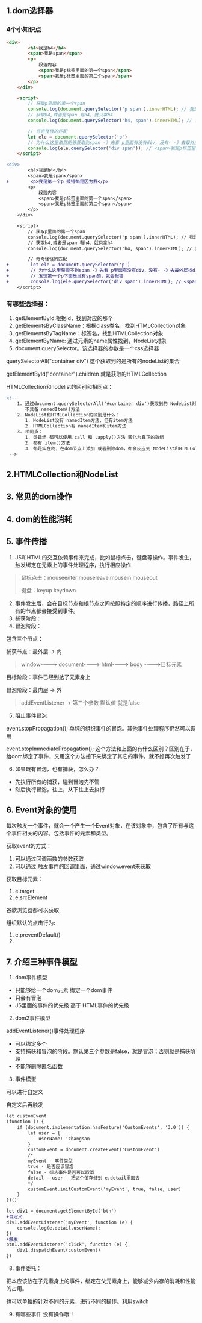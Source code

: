 ## 1.dom选择器



### 4个小知识点

```html
<div>
        <h4>我是h4</h4>
        <span>我是span</span>
        <p>
            段落内容
            <span>我是p标签里面的第一个span</span>
            <span>我是p标签里面的第二个span</span>
        </p>
    </div>

    <script>
        // 获取p里面的第一个span
        console.log(document.querySelector('p span').innerHTML); // 我是p标签里面的第一个span 
        // 获取h4,或者是span 有h4，就只拿h4
        console.log(document.querySelector('h4, span').innerHTML); // 我是h4

        // 奇奇怪怪的匹配
        let ele = document.querySelector('p')
        // 为什么这里依然能够获取到span -》先看 p里面有没有div，没有- -》去最外层找div -》找到span -》判断span是不是p标签的内容，是的话就返回
        console.log(ele.querySelector('div span')); // <span>我是p标签里面的第一个span</span>
    </script>
```





```diff
<div>
        <h4>我是h4</h4>
        <span>我是span</span>
+        <p>我是第一个p 报错都是因为我</p>
        <p>
            段落内容
            <span>我是p标签里面的第一个span</span>
            <span>我是p标签里面的第二个span</span>
        </p>
    </div>

    <script>
        // 获取p里面的第一个span
        console.log(document.querySelector('p span').innerHTML); // 我是p标签里面的第一个span 
        // 获取h4,或者是span 有h4，就只拿h4
        console.log(document.querySelector('h4, span').innerHTML); // 我是h4

        // 奇奇怪怪的匹配
+        let ele = document.querySelector('p')
+        // 为什么这里获取不到span -》先看 p里面有没有div，没有- -》去最外层找div -》找到所有span元素的集合 -》判断span是不是p标签的子元素，是的话就返回
+        // 发现第一个p下面是没有span的，就会报错
+        console.log(ele.querySelector('div span').innerHTML); // <span>我是p标签里面的第一个span</span>
    </script>
```







### 有哪些选择器：

1. getElementById:根据id，找到对应的那个
2. getElementsByClassName：根据class类名，找到HTMLCollection对象
3. getElementsByTagName：标签名，找到HTMLCollection对象
4. getElementByName: 通过元素的name属性找到，NodeList对象
5. document.querySelector。该选择器的参数是一个css选择器





querySelectorAll("container div") 这个获取到的是所有的nodeList的集合

getElementById("container").children 就是获取的HTMLCollection

HTMLCollection和nodelist的区别和相同点：

```diff
<!-- 
    1. 通过document.querySelectorAll('#container div')获取到的 NodeList对象
       不具备 namedItem()方法
    2. NodeList和HTMLCollection的区别是什么：
       1. NodeList没有 namedItem方法，但有item方法
       2. HTMLCollection有 namedItem和item方法
    3. 相同点：
       1. 类数组 都可以使用.call 和 .apply()方法 转化为真正的数组
       2. 都有 item()方法
       3. 都是实在的，在dom节点上添加 或者删除dom，都会反应到 NodeList和HTMLCollection上面
 -->
```





## 2.HTMLCollection和NodeList





## 3. 常见的dom操作







## 4. dom的性能消耗





## 5. 事件传播



1. JS和HTML的交互依赖事件来完成，比如鼠标点击，键盘等操作。事件发生，触发绑定在元素上的事件处理程序，执行相应操作

>鼠标点击：mouseenter mouseleave mousein mouseout
>
>键盘：keyup keydown



2. 事件发生后，会在目标节点和根节点之间按照特定的顺序进行传播，路径上所有的节点都会接受到事件。
3. 捕获阶段： 
4. 冒泡阶段：

包含三个节点：

捕获节点：最外层 -> 内

>window----> document----> html----> body ---->目标元素

目标阶段：事件已经到达了元素身上

冒泡阶段：最内层 -> 外

>addEventListener -> 第三个参数 默认值  就是false



5. 阻止事件冒泡

event.stopPropagation(); 单纯的组织事件的冒泡。其他事件处理程序仍然可以调用



event.stopImmediatePropagation(); 这个方法和上面的有什么区别？区别在于，给dom绑定了事件，又用这个方法接下来绑定了其它的事件，就不好再次触发了







6. 如果既有冒泡，也有捕获，怎么办？

- 先执行所有的捕获，碰到冒泡先不管
- 然后执行冒泡，往上，从下往上去执行



## 6. Event对象的使用

每次触发一个事件，就会一个产生一个Event对象，在该对象中，包含了所有与这个事件相关的内容。包括事件的元素和类型。



获取event的方式：

1. 可以通过回调函数的参数获取
2. 可以通过,触发事件的回调里面，通过window.event来获取





获取目标元素：

1. e.target
2. e.srcElement

谷歌浏览器都可以获取





组织默认的点击行为:

1. e.preventDefault()
2. 







## 7. 介绍三种事件模型



1. dom事件模型



- 只能够给一个dom元素 绑定一个dom事件
- 只会有冒泡
- JS里面的事件的优先级 高于 HTML事件的优先级





2. dom2事件模型

addEventListener()事件处理程序



- 可以绑定多个
- 支持捕获和冒泡的阶段。默认第三个参数是false，就是冒泡；否则就是捕获阶段
- 不能够删除匿名函数



3. 事件模型 

可以进行自定义

自定义后再触发

```diff
let customEvent
(function () {
    if (document.implementation.hasFeature('CustomEvents', '3.0')) {
        let user = {
            userName: 'zhangsan'
        }
        customEvent = document.createEvent('CustomEvent')
        /* 
        myEvent - 事件类型
        true - 是否应该冒泡
        false - 标志事件是否可以取消
        detail - user - 把这个值存储到 e.detail里面去
        */
        customEvent.initCustomEvent('myEvent', true, false, user)
    }
})()

let div1 = document.getElementById('btn')
+自定义
div1.addEventListener('myEvent', function (e) {
    console.log(e.detail.userName);
})
+触发
btn1.addEventListener('click', function (e) {
    div1.dispatchEvent(customEvent)
}) 
```





8. 事件委托：

把本应该放在子元素身上的事件，绑定在父元素身上，能够减少内存的消耗和性能的占用。

也可以单独的针对不同的元素，进行不同的操作。利用switch





9. 有哪些事件 没有操作哦！






